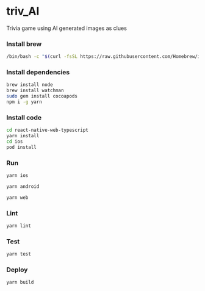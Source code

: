 # triv_AI

Trivia game using AI generated images as clues

### Install brew

```sh
/bin/bash -c "$(curl -fsSL https://raw.githubusercontent.com/Homebrew/install/master/install.sh)"
```

### Install dependencies

```sh
brew install node
brew install watchman
sudo gem install cocoapods
npm i -g yarn
```

### Install code

```sh
cd react-native-web-typescript
yarn install
cd ios
pod install
```

### Run

```sh
yarn ios
```

```sh
yarn android
```

```sh
yarn web
```

### Lint

```sh
yarn lint
```

### Test

```sh
yarn test
```

### Deploy

```sh
yarn build
```